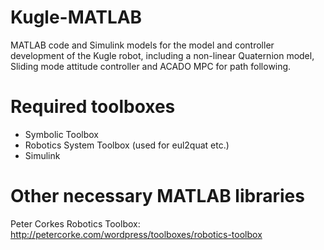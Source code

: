 # Kugle-MATLAB
MATLAB code and Simulink models for the model and controller development of the Kugle robot, including a non-linear Quaternion model, Sliding mode attitude controller and ACADO MPC for path following.

# Required toolboxes
- Symbolic Toolbox
- Robotics System Toolbox    (used for eul2quat etc.)
- Simulink

# Other necessary MATLAB libraries
Peter Corkes Robotics Toolbox: http://petercorke.com/wordpress/toolboxes/robotics-toolbox
